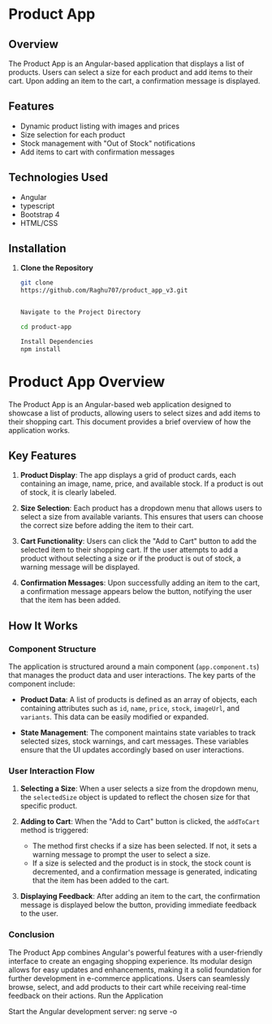 # Product App

## Overview

The Product App is an Angular-based application that displays a list of products. Users can select a size for each product and add items to their cart. Upon adding an item to the cart, a confirmation message is displayed.

## Features

- Dynamic product listing with images and prices
- Size selection for each product
- Stock management with "Out of Stock" notifications
- Add items to cart with confirmation messages

## Technologies Used

- Angular
- typescript
- Bootstrap 4
- HTML/CSS

## Installation

1. **Clone the Repository**

   ```bash
   git clone
   https://github.com/Raghu707/product_app_v3.git
   

   Navigate to the Project Directory

   cd product-app

   Install Dependencies
   npm install

# Product App Overview

The Product App is an Angular-based web application designed to showcase a list of products, allowing users to select sizes and add items to their shopping cart. This document provides a brief overview of how the application works.

## Key Features

1. **Product Display**: The app displays a grid of product cards, each containing an image, name, price, and available stock. If a product is out of stock, it is clearly labeled.

2. **Size Selection**: Each product has a dropdown menu that allows users to select a size from available variants. This ensures that users can choose the correct size before adding the item to their cart.

3. **Cart Functionality**: Users can click the "Add to Cart" button to add the selected item to their shopping cart. If the user attempts to add a product without selecting a size or if the product is out of stock, a warning message will be displayed.

4. **Confirmation Messages**: Upon successfully adding an item to the cart, a confirmation message appears below the button, notifying the user that the item has been added.

## How It Works

### Component Structure

The application is structured around a main component (`app.component.ts`) that manages the product data and user interactions. The key parts of the component include:

- **Product Data**: A list of products is defined as an array of objects, each containing attributes such as `id`, `name`, `price`, `stock`, `imageUrl`, and `variants`. This data can be easily modified or expanded.

- **State Management**: The component maintains state variables to track selected sizes, stock warnings, and cart messages. These variables ensure that the UI updates accordingly based on user interactions.

### User Interaction Flow

1. **Selecting a Size**: When a user selects a size from the dropdown menu, the `selectedSize` object is updated to reflect the chosen size for that specific product.

2. **Adding to Cart**: When the "Add to Cart" button is clicked, the `addToCart` method is triggered:
   - The method first checks if a size has been selected. If not, it sets a warning message to prompt the user to select a size.
   - If a size is selected and the product is in stock, the stock count is decremented, and a confirmation message is generated, indicating that the item has been added to the cart.

3. **Displaying Feedback**: After adding an item to the cart, the confirmation message is displayed below the button, providing immediate feedback to the user.

### Conclusion

The Product App combines Angular's powerful features with a user-friendly interface to create an engaging shopping experience. Its modular design allows for easy updates and enhancements, making it a solid foundation for further development in e-commerce applications. Users can seamlessly browse, select, and add products to their cart while receiving real-time feedback on their actions.
   Run the Application

Start the Angular development server:
ng serve -o


